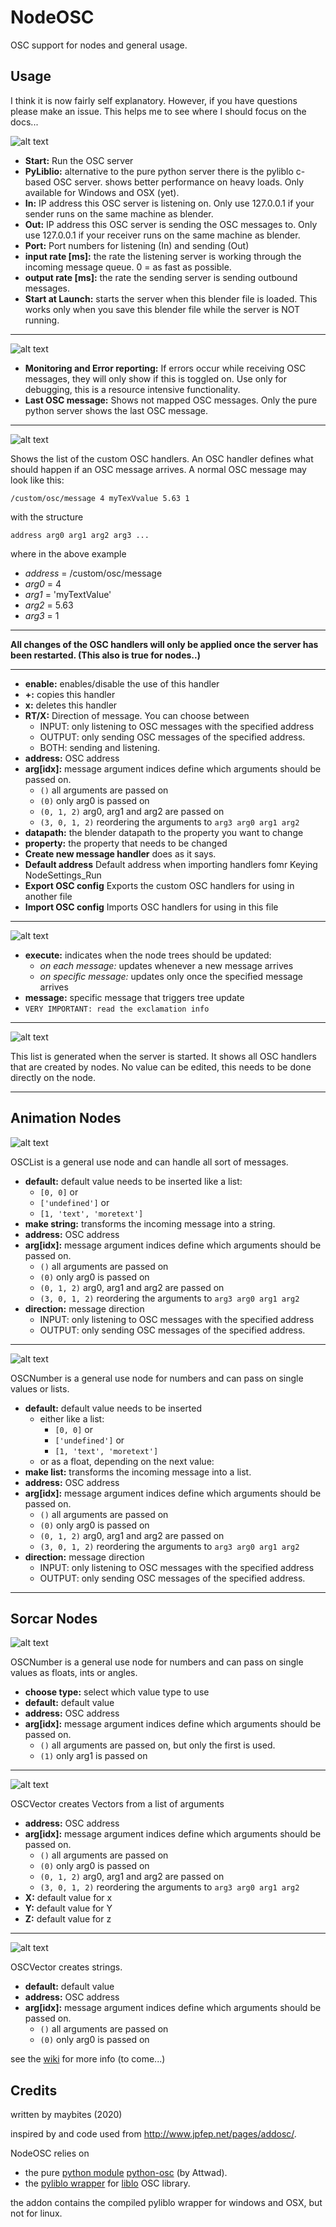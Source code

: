# NodeOSC
OSC support for nodes and general usage.

## Usage
I think it is now fairly self explanatory. However, if you have questions please make an issue. This helps me to see where I should focus on the docs...


![alt text](./help/assets/NodeSettings_Stop.png)

* **Start:** Run the OSC server
* **PyLiblio:** alternative to the pure python server there is the pyliblo c-based OSC server. shows better performance on heavy loads. Only available for Windows and OSX (yet).
* **In:** IP address this OSC server is listening on. Only use 127.0.0.1 if your sender runs on the same machine as blender.
* **Out:** IP address this OSC server is sending the OSC messages to. Only use 127.0.0.1 if your receiver runs on the same machine as blender.
* **Port:** Port numbers for listening (In) and sending (Out)
* **input rate [ms]:** the rate the listening server is working through the incoming message queue. 0 = as fast as possible.
* **output rate [ms]:** the rate the sending server is sending outbound messages.
* **Start at Launch:** starts the server when this blender file is loaded. This works only when you save this blender file while the server is NOT running.

---

![alt text](./help/assets/NodeSettings_Run.png)

* **Monitoring and Error reporting:** If errors occur while receiving OSC messages, they will only show if this is toggled on. Use only for debugging, this is a resource intensive functionality.
* **Last OSC message:** Shows not mapped OSC messages. Only the pure python server shows the last OSC message.

---

![alt text](./help/assets/NodeCustomMessages.png)

Shows the list of the custom OSC handlers. An OSC handler defines what should happen if an OSC message arrives.
A normal OSC message may look like this:

`/custom/osc/message 4 myTexVvalue 5.63 1`

with the structure

`address arg0 arg1 arg2 arg3 ...`

where in the above example

* _address_ = /custom/osc/message
* _arg0_ = 4
* _arg1_ = 'myTextValue'
* _arg2_ = 5.63
* _arg3_ = 1

---

**All changes of the OSC handlers will only be applied once the server has been restarted. (This also is true for nodes..)**

---
* **enable:** enables/disable the use of this handler
* **+:** copies this handler
* **x:** deletes this handler
* **RT/X:** Direction of message. You can choose between  
  * INPUT: only listening to OSC messages with the specified address
  * OUTPUT: only sending OSC messages of the specified address.
  * BOTH: sending and listening.
* **address:** OSC address
* **arg[idx]:** message argument indices define which arguments should be passed on.
  * `()` all arguments are passed on
  * `(0)` only arg0  is passed on
  * `(0, 1, 2)` arg0, arg1 and arg2 are passed on
  * `(3, 0, 1, 2)` reordering the arguments to `arg3 arg0 arg1 arg2`
* **datapath:** the blender datapath to the property you want to change
* **property:** the property that needs to be changed
* **Create new message handler** does as it says.
* **Default address** Default address when importing handlers fomr Keying NodeSettings_Run
* **Export OSC config** Exports the custom OSC handlers for using in another file
* **Import OSC config** Imports OSC handlers for using in this file

---

![alt text](./help/assets/NodeMessage_Stop.png)

* **execute:** indicates when the node trees should be updated:
  * _on each message:_ updates whenever a new message arrives
  * _on specific message:_ updates only once the specified message arrives
* **message:** specific message that triggers tree update
* `VERY IMPORTANT: read the exclamation info`

---

![alt text](./help/assets/NodeMessage_Run.png)

This list is generated when the server is started. It shows all OSC handlers that are created by nodes. No value can be edited, this needs to be done directly on the node.

---

## Animation Nodes

![alt text](./help/assets/AN_OSCList.png)

OSCList is a general use node and can handle all sort of messages.

* **default:** default value needs to be inserted like a list:
  * `[0, 0]` or
  * `['undefined']` or
  * `[1, 'text', 'moretext']`
* **make string:** transforms the incoming message into a string.
* **address:** OSC address
* **arg[idx]:** message argument indices define which arguments should be passed on.
  * `()` all arguments are passed on
  * `(0)` only arg0  is passed on
  * `(0, 1, 2)` arg0, arg1 and arg2 are passed on
  * `(3, 0, 1, 2)` reordering the arguments to `arg3 arg0 arg1 arg2`
* **direction:** message direction
  * INPUT: only listening to OSC messages with the specified address
  * OUTPUT: only sending OSC messages of the specified address.

---

 ![alt text](./help/assets/AN_OSCNumber.png)

 OSCNumber is a general use node for numbers and can pass on single values or lists.

* **default:** default value needs to be inserted
    * either like a list:
        * `[0, 0]` or
        * `['undefined']` or
        * `[1, 'text', 'moretext']`
    * or as a float, depending on the next value:
* **make list:** transforms the incoming message into a list.
* **address:** OSC address
* **arg[idx]:** message argument indices define which arguments should be passed on.
    * `()` all arguments are passed on
    * `(0)` only arg0  is passed on
    * `(0, 1, 2)` arg0, arg1 and arg2 are passed on
    * `(3, 0, 1, 2)` reordering the arguments to `arg3 arg0 arg1 arg2`
* **direction:** message direction
    * INPUT: only listening to OSC messages with the specified address
    * OUTPUT: only sending OSC messages of the specified address.

---

## Sorcar Nodes

![alt text](./help/assets/SC_OSCNumber.png)

  OSCNumber is a general use node for numbers and can pass on single values as floats, ints or angles.

* **choose type:** select which value type to use
* **default:** default value
* **address:** OSC address
* **arg[idx]:** message argument indices define which arguments should be passed on.
  * `()` all arguments are passed on, but only the first is used.
  * `(1)` only arg1 is passed on

---

![alt text](./help/assets/SC_OSCVector.png)

OSCVector creates Vectors from a list of arguments

* **address:** OSC address
* **arg[idx]:** message argument indices define which arguments should be passed on.
  * `()` all arguments are passed on
  * `(0)` only arg0  is passed on
  * `(0, 1, 2)` arg0, arg1 and arg2 are passed on
  * `(3, 0, 1, 2)` reordering the arguments to `arg3 arg0 arg1 arg2`
* **X:** default value for x
* **Y:** default value for Y
* **Z:** default value for z

---

![alt text](./help/assets/SC_OSCString.png)

OSCVector creates strings.

* **default:** default value
* **address:** OSC address
* **arg[idx]:** message argument indices define which arguments should be passed on.
  * `()` all arguments are passed on
  * `(0)` only arg0  is passed on


see the [wiki](https://github.com/maybites/blender.NodeOSC/wiki) for more info (to come...)

## Credits

written by maybites (2020)

inspired by and code used from http://www.jpfep.net/pages/addosc/.

NodeOSC relies on

* the pure [python module](https://pypi.python.org/pypi/python-osc/) [python-osc](https://github.com/attwad/python-osc) (by Attwad).
* the [pyliblo wrapper](http://das.nasophon.de/pyliblo/) for [liblo](http://liblo.sourceforge.net/) OSC library.



the addon contains the compiled pyliblo wrapper for windows and OSX, but not for linux.
